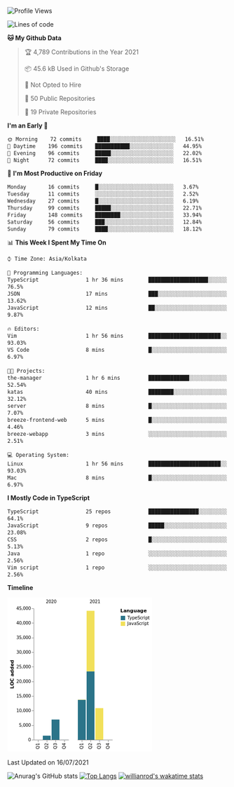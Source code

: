 <!--START_SECTION:waka-->
![Profile Views](http://img.shields.io/badge/Profile%20Views-1-blue)

![Lines of code](https://img.shields.io/badge/From%20Hello%20World%20I%27ve%20Written-77150%20lines%20of%20code-blue)

**🐱 My Github Data** 

> 🏆 4,789 Contributions in the Year 2021
 > 
> 📦 45.6 kB Used in Github's Storage 
 > 
> 🚫 Not Opted to Hire
 > 
> 📜 50 Public Repositories 
 > 
> 🔑 19 Private Repositories  
 > 
**I'm an Early 🐤** 

```text
🌞 Morning    72 commits     ████░░░░░░░░░░░░░░░░░░░░░   16.51% 
🌆 Daytime    196 commits    ███████████░░░░░░░░░░░░░░   44.95% 
🌃 Evening    96 commits     █████░░░░░░░░░░░░░░░░░░░░   22.02% 
🌙 Night      72 commits     ████░░░░░░░░░░░░░░░░░░░░░   16.51%

```
📅 **I'm Most Productive on Friday** 

```text
Monday       16 commits     █░░░░░░░░░░░░░░░░░░░░░░░░   3.67% 
Tuesday      11 commits     ░░░░░░░░░░░░░░░░░░░░░░░░░   2.52% 
Wednesday    27 commits     █░░░░░░░░░░░░░░░░░░░░░░░░   6.19% 
Thursday     99 commits     █████░░░░░░░░░░░░░░░░░░░░   22.71% 
Friday       148 commits    ████████░░░░░░░░░░░░░░░░░   33.94% 
Saturday     56 commits     ███░░░░░░░░░░░░░░░░░░░░░░   12.84% 
Sunday       79 commits     ████░░░░░░░░░░░░░░░░░░░░░   18.12%

```


📊 **This Week I Spent My Time On** 

```text
⌚︎ Time Zone: Asia/Kolkata

💬 Programming Languages: 
TypeScript               1 hr 36 mins        ███████████████████░░░░░░   76.5% 
JSON                     17 mins             ███░░░░░░░░░░░░░░░░░░░░░░   13.62% 
JavaScript               12 mins             ██░░░░░░░░░░░░░░░░░░░░░░░   9.87%

🔥 Editors: 
Vim                      1 hr 56 mins        ███████████████████████░░   93.03% 
VS Code                  8 mins              █░░░░░░░░░░░░░░░░░░░░░░░░   6.97%

🐱‍💻 Projects: 
the-manager              1 hr 6 mins         █████████████░░░░░░░░░░░░   52.54% 
katas                    40 mins             ████████░░░░░░░░░░░░░░░░░   32.12% 
server                   8 mins              █░░░░░░░░░░░░░░░░░░░░░░░░   7.07% 
breeze-frontend-web      5 mins              █░░░░░░░░░░░░░░░░░░░░░░░░   4.46% 
breeze-webapp            3 mins              ░░░░░░░░░░░░░░░░░░░░░░░░░   2.51%

💻 Operating System: 
Linux                    1 hr 56 mins        ███████████████████████░░   93.03% 
Mac                      8 mins              █░░░░░░░░░░░░░░░░░░░░░░░░   6.97%

```

**I Mostly Code in TypeScript** 

```text
TypeScript               25 repos            ████████████████░░░░░░░░░   64.1% 
JavaScript               9 repos             █████░░░░░░░░░░░░░░░░░░░░   23.08% 
CSS                      2 repos             █░░░░░░░░░░░░░░░░░░░░░░░░   5.13% 
Java                     1 repo              ░░░░░░░░░░░░░░░░░░░░░░░░░   2.56% 
Vim script               1 repo              ░░░░░░░░░░░░░░░░░░░░░░░░░   2.56%

```


**Timeline**

![Chart not found](https://raw.githubusercontent.com/wise-introvert/wise-introvert/master/charts/bar_graph.png) 


 Last Updated on 16/07/2021
<!--END_SECTION:waka-->
![Anurag's GitHub stats](https://github-readme-stats.vercel.app/api?username=wise-introvert&count_private=true&show_icons=true)
[![Top Langs](https://github-readme-stats.vercel.app/api/top-langs/?username=wise-introvert&langs_count=10)](https://github.com/anuraghazra/github-readme-stats)
[![willianrod's wakatime stats](https://github-readme-stats.vercel.app/api/wakatime?username=wiseintrovert)](https://github.com/anuraghazra/github-readme-stats)
